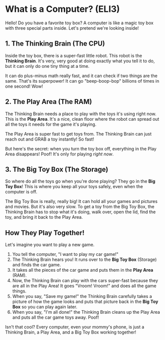 # What is a Computer? (ELI3)

Hello! Do you have a favorite toy box? A computer is like a magic toy box with three special parts inside. Let's pretend we're looking inside!

## 1. The Thinking Brain (The CPU)

Inside the toy box, there is a super-fast little robot. This robot is the **Thinking Brain**. It's very, very good at doing exactly what you tell it to do, but it can only do one tiny thing at a time.

It can do plus-minus math really fast, and it can check if two things are the same. That's its superpower! It can go "beep-boop-bop" billions of times in one second! Wow!

## 2. The Play Area (The RAM)

The Thinking Brain needs a place to play with the toys it's using right now. This is the **Play Area**. It's a nice, clean floor where the robot can spread out all the toys it needs for the game it's playing.

The Play Area is super fast to get toys from. The Thinking Brain can just reach out and GRAB a toy instantly! So fast!

But here's the secret: when you turn the toy box off, everything in the Play Area disappears! Poof! It's only for playing *right now*.

## 3. The Big Toy Box (The Storage)

So where do all the toys go when you're done playing? They go in the **Big Toy Box**! This is where you keep all your toys safely, even when the computer is off.

The Big Toy Box is really, really big! It can hold all your games and pictures and movies. But it's also very slow. To get a toy from the Big Toy Box, the Thinking Brain has to stop what it's doing, walk over, open the lid, find the toy, and bring it back to the Play Area.

## How They Play Together!

Let's imagine you want to play a new game.

1.  You tell the computer, "I want to play my car game!"
2.  The Thinking Brain hears you! It runs over to the **Big Toy Box** (Storage) and finds the car game.
3.  It takes all the pieces of the car game and puts them in the **Play Area** (RAM).
4.  Now, the Thinking Brain can play with the cars super-fast because they are all in the Play Area! It goes "Vroom! Vroom!" and does all the game things.
5.  When you say, "Save my game!" the Thinking Brain carefully takes a picture of how the game looks and puts that picture back in the **Big Toy Box** so you can play again later.
6.  When you say, "I'm all done!" the Thinking Brain cleans up the Play Area and puts all the car game toys away. Poof!

Isn't that cool? Every computer, even your mommy's phone, is just a Thinking Brain, a Play Area, and a Big Toy Box working together!
